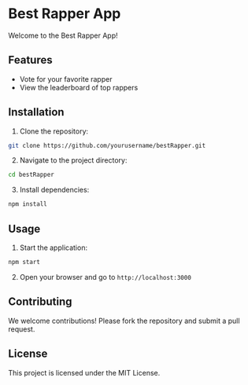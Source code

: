# Best Rapper App

Welcome to the Best Rapper App! 

## Features

- Vote for your favorite rapper
- View the leaderboard of top rappers

## Installation

1. Clone the repository:
  ```bash
  git clone https://github.com/yourusername/bestRapper.git
  ```
2. Navigate to the project directory:
  ```bash
  cd bestRapper
  ```
3. Install dependencies:
  ```bash
  npm install
  ```

## Usage

1. Start the application:
  ```bash
  npm start
  ```
2. Open your browser and go to `http://localhost:3000`

## Contributing

We welcome contributions! Please fork the repository and submit a pull request.

## License

This project is licensed under the MIT License.


